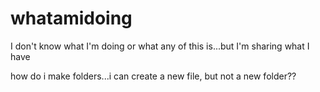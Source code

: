 # whatamidoing

I don't know what I'm doing or what any of this is...but I'm sharing what I have

how do i make folders...i can create a new file, but not a new folder??
